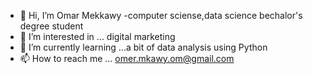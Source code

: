 - 👋 Hi, I’m Omar Mekkawy
-computer sciense,data science bechalor's degree student
- 👀 I’m interested in ... digital marketing
- 🌱 I’m currently learning ...a bit of data analysis using Python
- 📫 How to reach me ... omer.mkawy.om@gmail.com

<!---
omar546/omar546 is a ✨ special ✨ repository because its `README.md` (this file) appears on your GitHub profile.
You can click the Preview link to take a look at your changes.
--->
